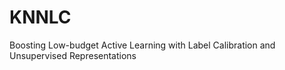 # KNNLC
Boosting Low-budget Active Learning with Label Calibration and Unsupervised Representations
